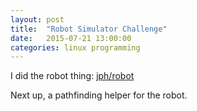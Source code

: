 ```yaml
---
layout: post
title:  "Robot Simulator Challenge"
date:   2015-07-21 13:00:00
categories: linux programming
---
```


I did the robot thing: [jph/robot]

Next up, a pathfinding helper for the robot.

[jph/robot]: https://www.github.com/jph/robot
